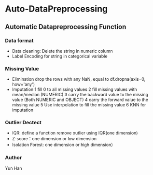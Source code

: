 # Auto-DataPreprocessing

## Automatic Datapreprocessing Function
### Data format 
* Data cleaning: Delete the string in numeric column 
* Label Encoding for string in categorical variable

### Missing Value
* Elimination
drop the rows with any NaN, equal to df.dropna(axis=0, how='any')
* Imputation 
1 fill 0 to all missing values
2 fill missing values with mean/median (NUMERIC)
3 carry the backward value to the missing value (Both NUMERIC and OBJECT)
4 carry the forward value to the missing value
5 Use interpolation to fill the missing value 
6 KNN for imputation

### Outlier Dectect
* IQR: define a function remove outlier using IQR(one dimension)
* Z-score：one dimension or low dimension
* Isolation Forest: one dimension or high dimension）

### Author
Yun Han
